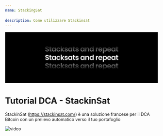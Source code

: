 ```yaml
---
name: StackingSat

description: Come utilizzare Stackinsat
---
```


![cover](assets/cover.jpeg)

# Tutorial DCA - StackinSat

StackinSat (https://stackinsat.com/) è una soluzione francese per il DCA Bitcoin con un prelievo automatico verso il tuo portafoglio

![video](https://www.youtube.com/watch?v=mpT3kJDfRVw)
